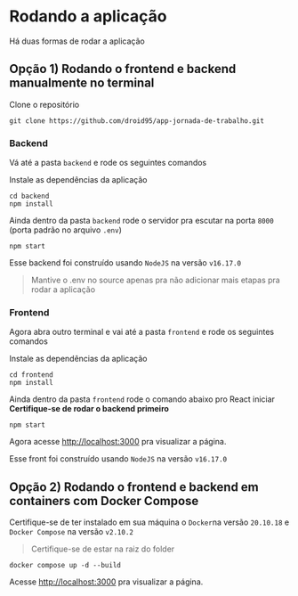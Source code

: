 # Rodando a aplicação
Há duas formas de rodar a aplicação

## Opção 1) Rodando o frontend e backend manualmente no terminal

Clone o repositório
```
git clone https://github.com/droid95/app-jornada-de-trabalho.git
```

### Backend

Vá até a pasta `backend` e rode os seguintes comandos

Instale as dependências da aplicação
```
cd backend
npm install
```

Ainda dentro da pasta `backend` rode o servidor pra escutar na porta `8000` (porta padrão no arquivo `.env`)
```
npm start
```

Esse backend foi construído usando `NodeJS` na versão `v16.17.0`

> Mantive o .env no source apenas pra não adicionar mais etapas pra rodar a aplicação

### Frontend

Agora abra outro terminal e vai até a pasta `frontend` e rode os seguintes comandos

Instale as dependências da aplicação
```
cd frontend
npm install
```

Ainda dentro da pasta `frontend` rode o comando abaixo pro React iniciar
**Certifique-se de rodar o backend primeiro**
```
npm start
```

Agora acesse [http://localhost:3000](http://localhost:3000) pra visualizar a página.

Esse front foi construído usando `NodeJS` na versão `v16.17.0`

## Opção 2) Rodando o frontend e backend em containers com Docker Compose

Certifique-se de ter instalado em sua máquina o `Docker`na versão `20.10.18` e `Docker Compose` na versão `v2.10.2`

> Certifique-se de estar na raiz do folder

```
docker compose up -d --build
```

Acesse [http://localhost:3000](http://localhost:3000) pra visualizar a página.
